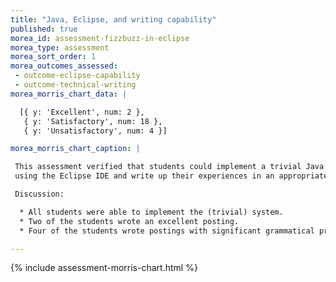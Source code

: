 ```yaml
---
title: "Java, Eclipse, and writing capability"
published: true
morea_id: assessment-fizzbuzz-in-eclipse
morea_type: assessment
morea_sort_order: 1
morea_outcomes_assessed:
 - outcome-eclipse-capability
 - outcome-technical-writing
morea_morris_chart_data: |

  [{ y: 'Excellent', num: 2 },
   { y: 'Satisfactory', num: 18 },
   { y: 'Unsatisfactory', num: 4 }]

morea_morris_chart_caption: |

 This assessment verified that students could implement a trivial Java program 
 using the Eclipse IDE and write up their experiences in an appropriate manner.

 Discussion:  

  * All students were able to implement the (trivial) system. 
  * Two of the students wrote an excellent posting.
  * Four of the students wrote postings with significant grammatical problems or without useful insight.

---
```


{%  include assessment-morris-chart.html  %}
